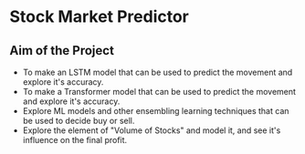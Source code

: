 # Stock Market Predictor

## Aim of the Project
* To make an LSTM model that can be used to predict the movement and explore it's accuracy.
* To make a Transformer model that can be used to predict the movement and explore it's accuracy.
* Explore ML models and other ensembling learning techniques that can be used to decide buy or sell.
* Explore the element of "Volume of Stocks" and model it, and see it's influence on the final profit.
